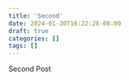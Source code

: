 ```yaml
---
title: 'Second'
date: 2024-01-30T16:22:28-08:00
draft: true
categories: []
tags: []
---
```



Second Post
